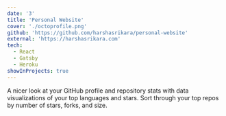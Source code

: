 ```yaml
---
date: '3'
title: 'Personal Website'
cover: './octoprofile.png'
github: 'https://github.com/harshasrikara/personal-website'
external: 'https://harshasrikara.com'
tech:
  - React
  - Gatsby
  - Heroku
showInProjects: true
---
```


A nicer look at your GitHub profile and repository stats with data visualizations of your top languages and stars. Sort through your top repos by number of stars, forks, and size.
